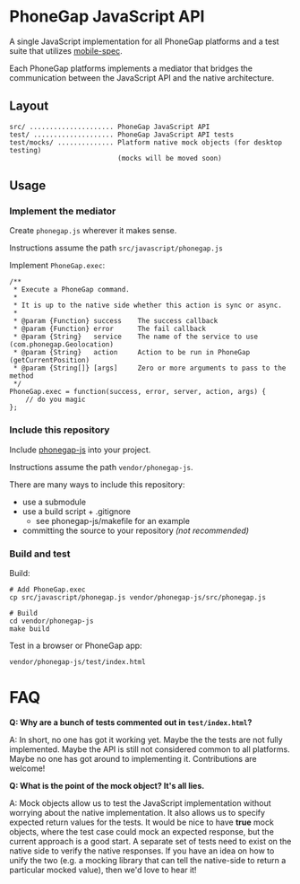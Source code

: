 PhoneGap JavaScript API
=======================

A single JavaScript implementation for all PhoneGap platforms and a test suite that utilizes [mobile-spec](http://github.com/phonegap/mobile-spec/).

Each PhoneGap platforms implements a mediator that bridges the communication between the JavaScript API and the native architecture.

Layout
------

    src/ ..................... PhoneGap JavaScript API
    test/ .................... PhoneGap JavaScript API tests
    test/mocks/ .............. Platform native mock objects (for desktop testing)
                               (mocks will be moved soon)
Usage
-----

### Implement the mediator

Create `phonegap.js` wherever it makes sense.

Instructions assume the path `src/javascript/phonegap.js`

Implement `PhoneGap.exec`:

    /**
     * Execute a PhoneGap command.
     *
     * It is up to the native side whether this action is sync or async.  
     *
     * @param {Function} success    The success callback
     * @param {Function} error      The fail callback
     * @param {String}   service    The name of the service to use (com.phonegap.Geolocation)
     * @param {String}   action     Action to be run in PhoneGap (getCurrentPosition)
     * @param {String[]} [args]     Zero or more arguments to pass to the method
     */
    PhoneGap.exec = function(success, error, server, action, args) {
        // do you magic
    };

### Include this repository

Include [phonegap-js](http://github.com/davejohnson/phonegap-js) into your project.

Instructions assume the path `vendor/phonegap-js`.

There are many ways to include this repository:

- use a submodule
- use a build script + .gitignore
    - see phonegap-js/makefile for an example
- committing the source to your repository _(not recommended)_

### Build and test

Build:

    # Add PhoneGap.exec
    cp src/javascript/phonegap.js vendor/phonegap-js/src/phonegap.js

    # Build
    cd vendor/phonegap-js
    make build

Test in a browser or PhoneGap app:

    vendor/phonegap-js/test/index.html

FAQ
===

__Q: Why are a bunch of tests commented out in `test/index.html`?__

A: In short, no one has got it working yet. Maybe the the tests are not fully implemented. Maybe the API is still not considered common to all platforms. Maybe no one has got around to implementing it. Contributions are welcome!

__Q: What is the point of the mock object? It's all lies.__

A: Mock objects allow us to test the JavaScript implementation without worrying about the native implementation. It also allows us to specify expected return values for the tests. It would be nice to have __true__ mock objects, where the test case could mock an expected response, but the current approach is a good start. A separate set of tests need to exist on the native side to verify the native responses. If you have an idea on how to unify the two (e.g. a mocking library that can tell the native-side to return a particular mocked value), then we'd love to hear it!